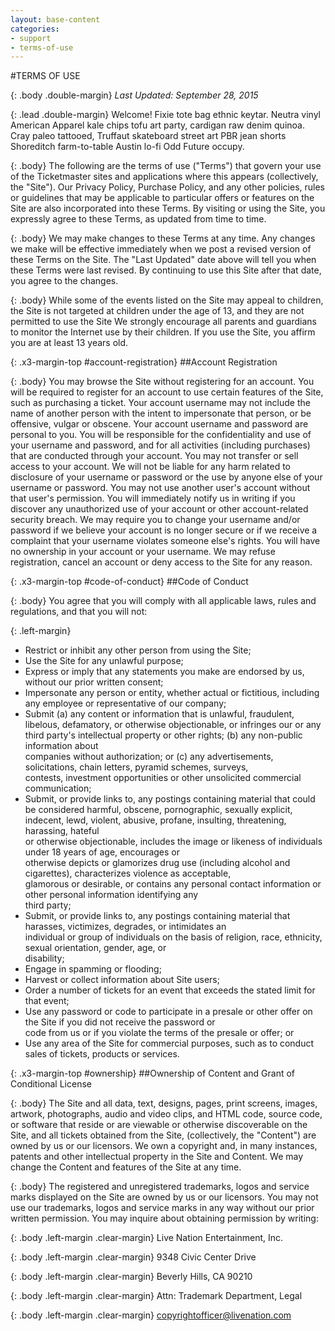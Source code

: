 ```yaml
---
layout: base-content
categories:
- support
- terms-of-use
---
```


#TERMS OF USE

{: .body .double-margin}
_Last Updated: September 28, 2015_

{: .lead .double-margin}
Welcome! Fixie tote bag ethnic keytar. Neutra vinyl American Apparel kale chips tofu art party, 
cardigan raw denim quinoa. Cray paleo tattooed, Truffaut skateboard street art PBR jean shorts 
Shoreditch farm-to-table Austin lo-fi Odd Future occupy.

{: .body}
The following are the terms of use ("Terms") that govern your use of the Ticketmaster sites 
and applications where this appears (collectively, the "Site"). Our Privacy Policy, Purchase Policy, 
and any other policies, rules or guidelines that may be applicable to particular offers or features 
on the Site are also incorporated into these Terms. By visiting or using the Site, you expressly 
agree to these Terms, as updated from time to time.

{: .body}
We may make changes to these Terms at any time. Any changes we make will be effective immediately 
when we post a revised version of these Terms on the Site. The "Last Updated" date above will tell 
you when these Terms were last revised. By continuing to use this Site after that date, you agree 
to the changes.

{: .body}
While some of the events listed on the Site may appeal to children, the Site is not targeted at 
children under the age of 13, and they are not permitted to use the Site We strongly encourage 
all parents and guardians to monitor the Internet use by their children. If you use the Site, 
you affirm you are at least 13 years old.

{: .x3-margin-top #account-registration}
##Account Registration

{: .body}
You may browse the Site without registering for an account. You will be required to register 
for an account to use certain features of the Site, such as purchasing a ticket. Your account 
username may not include the name of another person with the intent to impersonate that person, 
or be offensive, vulgar or obscene. Your account username and password are personal to you. 
You will be responsible for the confidentiality and use of your username and password, and 
for all activities (including purchases) that are conducted through your account. You may 
not transfer or sell access to your account. We will not be liable for any harm related to 
disclosure of your username or password or the use by anyone else of your username or password. 
You may not use another user's account without that user's permission. You will immediately 
notify us in writing if you discover any unauthorized use of your account or other account-related 
security breach. We may require you to change your username and/or password if we believe your 
account is no longer secure or if we receive a complaint that your username violates someone 
else's rights. You will have no ownership in your account or your username. We may refuse 
registration, cancel an account or deny access to the Site for any reason.

{: .x3-margin-top #code-of-conduct}
##Code of Conduct

{: .body}
You agree that you will comply with all applicable laws, rules and regulations, and that you will not:

{: .left-margin}
* Restrict or inhibit any other person from using the Site; 	
* Use the Site for any unlawful purpose;  
* Express or imply that any statements you make are endorsed by us, without our prior written consent;  
* Impersonate any person or entity, whether actual or fictitious, including any employee or representative of our company;  
* Submit (a) any content or information that is unlawful, fraudulent, libelous, defamatory, or otherwise objectionable, 
  or infringes our or any third party's intellectual property or other rights; (b) any non-public information about     
  companies without authorization; or (c) any advertisements, solicitations, chain letters, pyramid schemes, surveys,     
  contests, investment opportunities or other unsolicited commercial communication;   
* Submit, or provide links to, any 
  postings containing material that could be considered harmful, obscene, pornographic, sexually explicit, indecent, 
  lewd, violent, abusive, profane, insulting, threatening, harassing, hateful     
  or otherwise objectionable, includes the image or likeness of individuals under 18 years of age, encourages or     
  otherwise depicts or glamorizes drug use (including alcohol and cigarettes), characterizes violence as acceptable,     
  glamorous or desirable, or contains any personal contact information or other personal information identifying any     
  third party;  
* Submit, or provide links to, any postings containing material that harasses, victimizes, degrades, or intimidates an     
  individual or group of individuals on the basis of religion, race, ethnicity, sexual orientation, gender, age, or     
  disability;  
* Engage in spamming or flooding;  
* Harvest or collect information about Site users;  
* Order a number of tickets for an event that exceeds the stated limit for that event;  
* Use any password or code to participate in a presale or other offer on the Site if you did not receive the password or     
  code from us or if you violate the terms of the presale or offer; or  
* Use any area of the Site for commercial purposes, such as to conduct sales of tickets, products or services.

{: .x3-margin-top #ownership}
##Ownership of Content and Grant of Conditional License


{: .body}
The Site and all data, text, designs, pages, print screens, images, artwork, photographs, audio and video clips, 
and HTML code, source code, or software that reside or are viewable or otherwise discoverable on the Site, and all
tickets obtained from the Site, (collectively, the "Content") are owned by us or our licensors. We own a copyright and,
in many instances, patents and other intellectual property in the Site and Content. We may change the Content and features
of the Site at any time.

{: .body}
The registered and unregistered trademarks, logos and service marks displayed on the Site are owned by us or our licensors.
You may not use our trademarks, logos and service marks in any way without our prior written permission. You may inquire about
obtaining permission by writing:

{: .body .left-margin .clear-margin}
Live Nation Entertainment, Inc. 

{: .body .left-margin .clear-margin}
9348 Civic Center Drive 

{: .body .left-margin .clear-margin}
Beverly Hills, CA 90210 

{: .body .left-margin .clear-margin}
Attn: Trademark Department, Legal 

{: .body .left-margin .clear-margin}
[copyrightofficer@livenation.com](copyrightofficer@livenation.com)


